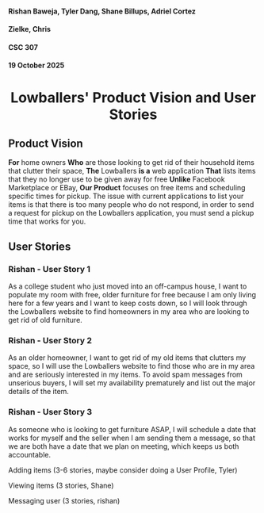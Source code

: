 #### Rishan Baweja, Tyler Dang, Shane Billups, Adriel Cortez
#### Zielke, Chris
#### CSC 307
#### 19 October 2025

# <p align="center"> Lowballers' Product Vision and User Stories</p>

## Product Vision
**For** home owners **Who** are those looking to get rid of their household items that clutter their space, **The** Lowballers **is a** web application **That** lists items that they no longer use to be given away for free **Unlike** Facebook Marketplace or EBay, **Our Product** focuses on free items and scheduling specific times for pickup. The issue with current applications to list your items is that there is too many people who do not respond, in order to send a request for pickup on the Lowballers application, you must send a pickup time that works for you.

## User Stories

### Rishan - User Story 1
As a college student who just moved into an off-campus house, I want to populate my room with free, older furniture for free because I am only living here for a few years and I want to keep costs down, so I will look through the Lowballers website to find homeowners in my area who are looking to get rid of old furniture.
  
### Rishan - User Story 2
As an older homeowner, I want to get rid of my old items that clutters my space, so I will use the Lowballers website to find those who are in my area and are seriously interested in my items. To avoid spam messages from unserious buyers, I will set my availability prematurely and list out the major details of the item.

### Rishan - User Story 3
As someone who is looking to get furniture ASAP, I will schedule a date that works for myself and the seller when I am sending them a message, so that we are both have a date that we plan on meeting, which keeps us both accountable.


Adding items (3-6 stories, maybe consider doing a User Profile, Tyler)

Viewing items (3 stories, Shane)

Messaging user (3 stories, rishan)

